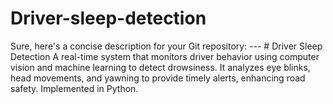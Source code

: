 # Driver-sleep-detection
Sure, here's a concise description for your Git repository:  ---  # Driver Sleep Detection  A real-time system that monitors driver behavior using computer vision and machine learning to detect drowsiness. It analyzes eye blinks, head movements, and yawning to provide timely alerts, enhancing road safety. Implemented in Python.
